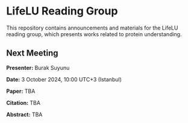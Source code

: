 # LifeLU Reading Group

This repository contains announcements and materials for the LifeLU reading group, which presents works related to protein understanding.

## Next Meeting

**Presenter:** Burak Suyunu

**Date:** 3 October 2024, 10:00 UTC+3 (Istanbul)

**Paper:** TBA

**Citation:** TBA

**Abstract:** TBA